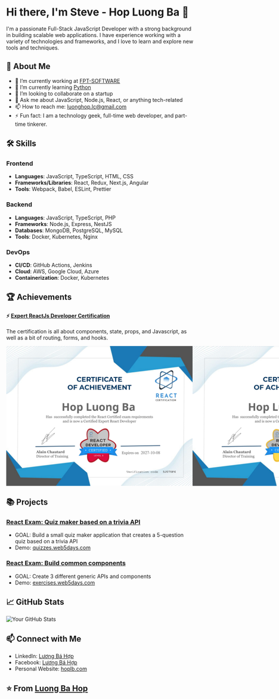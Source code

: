 # Hi there, I'm Steve - Hop Luong Ba 👋

I'm a passionate Full-Stack JavaScript Developer with a strong background in building scalable web applications. I have experience working with a variety of technologies and frameworks, and I love to learn and explore new tools and techniques.

## 🚀 About Me

- 🔭 I’m currently working at [FPT-SOFTWARE](https://fptsoftware.com/)
- 🌱 I’m currently learning [Python](https://www.python.org/)
- 👯 I’m looking to collaborate on a startup
- 💬 Ask me about JavaScript, Node.js, React, or anything tech-related
- 📫 How to reach me: luonghop.lc@gmail.com
- ⚡ Fun fact: I am a technology geek, full-time web developer, and part-time tinkerer.

## 🛠️ Skills

### Frontend

- **Languages**: JavaScript, TypeScript, HTML, CSS
- **Frameworks/Libraries**: React, Redux, Next.js, Angular
- **Tools**: Webpack, Babel, ESLint, Prettier

### Backend

- **Languages**: JavaScript, TypeScript, PHP
- **Frameworks**: Node.js, Express, NestJS
- **Databases**: MongoDB, PostgreSQL, MySQL
- **Tools**: Docker, Kubernetes, Nginx

### DevOps

- **CI/CD**: GitHub Actions, Jenkins
- **Cloud**: AWS, Google Cloud, Azure
- **Containerization**: Docker, Kubernetes

## 🏆 Achievements

#### ⚡ [Expert ReactJs Developer Certification](react-certification.com)

The certification is all about components, state, props, and Javascript, as well as a bit of routing, forms, and hooks.

<div style="display: flex; justify-content: space-between;">
  <img src="images/ReactJs-Level-3.jpg" alt="Expert ReactJs Developer Certification" width="500"/>
  <img src="images/ReactJs-Level-2.jpg" alt="Senior ReactJs Developer Certification" width="500"/>
</div>

## 📚 Projects

### [React Exam: Quiz maker based on a trivia API](https://github.com/luongbahop/quizzes/)

- GOAL: Build a small quiz maker application that creates a 5-question quiz based on a trivia API
- Demo: [quizzes.web5days.com](https://quizzes.web5days.com/)

### [React Exam: Build common components](https://github.com/luongbahop/advanced-reactjs-exercises)

- GOAL: Create 3 different generic APIs and components
- Demo: [exercises.web5days.com](https://exercises.web5days.com/)

## 📈 GitHub Stats

![Your GitHub Stats](https://github-readme-stats.vercel.app/api?username=luongbahop&show_icons=true&theme=radical)

## 📫 Connect with Me

- LinkedIn: [Lương Bá Hợp](https://www.linkedin.com/in/steve-luong-ba-hop-88890ba0/)
- Facebook: [Lương Bá Hợp](https://www.facebook.com/steve.luong.5)
- Personal Website: [hoplb.com](https://hoplb.com)

## ⭐️ From [Luong Ba Hop](https://github.com/luongbahop)
